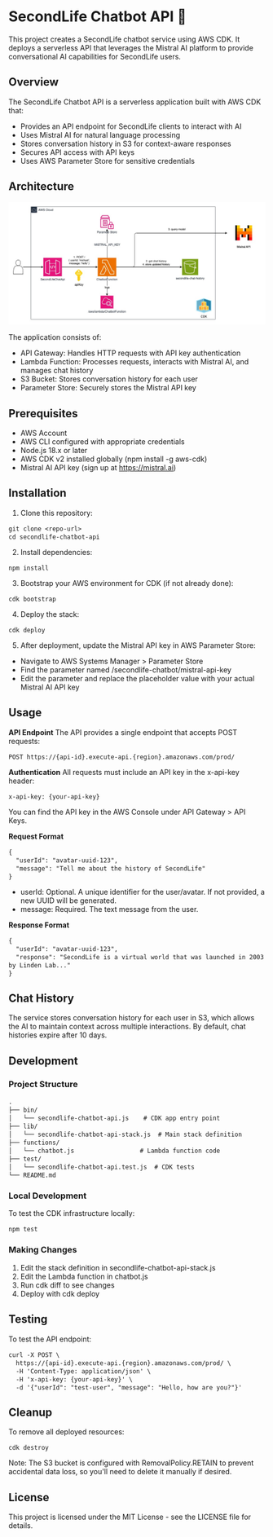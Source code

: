 # SecondLife Chatbot API 🤖
This project creates a SecondLife chatbot service using AWS CDK. It deploys a serverless API that leverages the Mistral AI platform to provide conversational AI capabilities for SecondLife users.

## Overview
The SecondLife Chatbot API is a serverless application built with AWS CDK that:

- Provides an API endpoint for SecondLife clients to interact with AI
- Uses Mistral AI for natural language processing
- Stores conversation history in S3 for context-aware responses
- Secures API access with API keys
- Uses AWS Parameter Store for sensitive credentials

## Architecture
![architecture](docs/secondlife-chat-api.jpg)

The application consists of:
- API Gateway: Handles HTTP requests with API key authentication
- Lambda Function: Processes requests, interacts with Mistral AI, and manages chat history
- S3 Bucket: Stores conversation history for each user
- Parameter Store: Securely stores the Mistral API key

## Prerequisites
- AWS Account
- AWS CLI configured with appropriate credentials
- Node.js 18.x or later
- AWS CDK v2 installed globally (npm install -g aws-cdk)
- Mistral AI API key (sign up at https://mistral.ai)

## Installation
1. Clone this repository:
```
git clone <repo-url>
cd secondlife-chatbot-api
```
2. Install dependencies:
```
npm install
```
3. Bootstrap your AWS environment for CDK (if not already done):
```
cdk bootstrap
```
4. Deploy the stack:
```
cdk deploy
```
5. After deployment, update the Mistral API key in AWS Parameter Store:
- Navigate to AWS Systems Manager > Parameter Store
- Find the parameter named /secondlife-chatbot/mistral-api-key
- Edit the parameter and replace the placeholder value with your actual Mistral AI API key

## Usage
**API Endpoint**
The API provides a single endpoint that accepts POST requests:
```
POST https://{api-id}.execute-api.{region}.amazonaws.com/prod/
```

**Authentication**
All requests must include an API key in the x-api-key header:
```
x-api-key: {your-api-key}
```

You can find the API key in the AWS Console under API Gateway > API Keys.

**Request Format**
```
{
  "userId": "avatar-uuid-123",
  "message": "Tell me about the history of SecondLife"
}
```
- userId: Optional. A unique identifier for the user/avatar. If not provided, a new UUID will be generated.
- message: Required. The text message from the user.

**Response Format**
```
{
  "userId": "avatar-uuid-123",
  "response": "SecondLife is a virtual world that was launched in 2003 by Linden Lab..."
}
```

## Chat History
The service stores conversation history for each user in S3, which allows the AI to maintain context across multiple interactions. By default, chat histories expire after 10 days.

## Development
### Project Structure
```
.
├── bin/
│   └── secondlife-chatbot-api.js    # CDK app entry point
├── lib/
│   └── secondlife-chatbot-api-stack.js  # Main stack definition
├── functions/
│   └── chatbot.js                  # Lambda function code
├── test/
│   └── secondlife-chatbot-api.test.js  # CDK tests
└── README.md
```

### Local Development
To test the CDK infrastructure locally:
```
npm test
```

### Making Changes
1. Edit the stack definition in secondlife-chatbot-api-stack.js
2. Edit the Lambda function in chatbot.js
3. Run cdk diff to see changes
4. Deploy with cdk deploy

## Testing
To test the API endpoint:
```
curl -X POST \
  https://{api-id}.execute-api.{region}.amazonaws.com/prod/ \
  -H 'Content-Type: application/json' \
  -H 'x-api-key: {your-api-key}' \
  -d '{"userId": "test-user", "message": "Hello, how are you?"}'
```

## Cleanup
To remove all deployed resources:
```
cdk destroy
```

Note: The S3 bucket is configured with RemovalPolicy.RETAIN to prevent accidental data loss, so you'll need to delete it manually if desired.

## License
This project is licensed under the MIT License - see the LICENSE file for details.